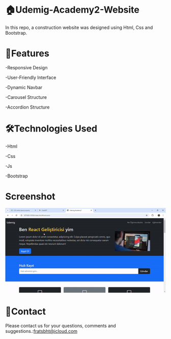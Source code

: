 # 🏠Udemig-Academy2-Website

In this repo, a construction website was designed using Html, Css and Bootstrap.

# 🚀Features

-Responsive Design

-User-Friendly Interface

-Dynamic Navbar

-Carousel Structure

-Accordion Structure

# 🛠️Technologies Used

-Html

-Css

-Js

-Bootstrap

# Screenshot

![](Udemig.gif)

# 📨Contact

Please contact us for your questions, comments and suggestions.:fratsbht@icloud.com


